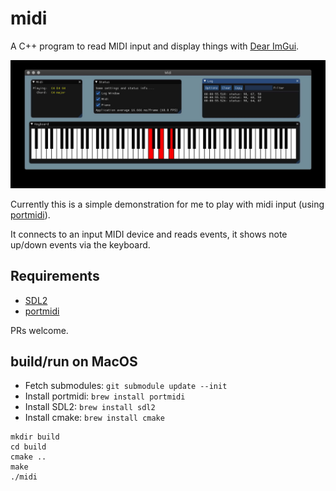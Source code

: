 # midi
A C++ program to read MIDI input and display things with [Dear ImGui](https://github.com/ocornut/imgui).

![Screenshot of midi](/doc/screenshots/midi-screenshot.jpg?raw=true)

Currently this is a simple demonstration for me to play with midi input 
(using [portmidi](http://portmedia.sourceforge.net/portmidi/)).

It connects to an input MIDI device and reads events, it shows note up/down events via the keyboard.

## Requirements

- [SDL2](https://www.libsdl.org/)
- [portmidi](http://portmedia.sourceforge.net/portmidi/)

PRs welcome.

## build/run on MacOS

- Fetch submodules: `git submodule update --init`
- Install portmidi: `brew install portmidi`
- Install SDL2: `brew install sdl2`
- Install cmake: `brew install cmake`
```
mkdir build
cd build
cmake ..
make
./midi
```
